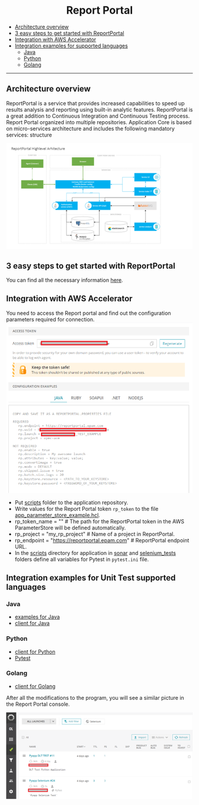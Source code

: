 <h1 align="center"> Report Portal </h1>

* [Architecture overview](./Report_Portal.md#architecture-overview)
* [3 easy steps to get started with ReportPortal](./Report_Portal.md#3-easy-steps-to-get-started-with-ReportPortal)
* [Integration with AWS Accelerator](./Report_Portal.md#integration-with-AWS-Accelerator)
* [Integration examples for supported languages](./Report_Portal.md#integration-examples-for-supported-languages)
   * [Java](./Report_Portal.md#java)
   * [Python](./Report_Portal.md#python)
   * [Golang](./Report_Portal.md#golang)
  
<hr>

## Architecture overview

ReportPortal is a service that provides increased capabilities to speed up results analysis and reporting using built-in analytic features.
ReportPortal is a great addition to Continuous Integration and Continuous Testing process.
Report Portal organized into multiple repositories.
Application Core is based on micro-services architecture and includes the following mandatory services: structure

![rp_structure.png](pic/rp_structure.png)

## 3 easy steps to get started with ReportPortal

You can find all the necessary information [here](https://reportportal.io/installation).


##  Integration with AWS Accelerator

You need to access the Report portal and find out the configuration parameters required for connection.
![ci-cd.png](pic/rp_connection.png) 

- Put [scripts](../docs/template_config_files/scripts) folder to the application repository.
- Write values for the Report Portal token `rp_token` to the file [app_parameter_store_example.hcl](../terragrunt-infrastructure-example/accelerator/accounts/accelerator/regions/example/setup_folder/applications/example/app_parameter_store_example.hcl).
- rp_token_name = "" # The path for the ReportPortal token in the AWS ParameterStore will be defined automatically.
- rp_project    = "my_rp_project" # Name of a project in ReportPortal.
- rp_endpoint   = "https://reportportal.epam.com" # ReportPortal endpoint URL.
- In the [scripts](../docs/template_config_files/scripts) directory for application in [sonar](../docs/template_config_files/scripts/sonar) and [selenium_tests](../docs/template_config_files/scripts/selenium_tests) folders define all variables for Pytest in `pytest.ini` file.


## Integration examples for Unit Test supported languages
### Java
* [examples for Java](https://github.com/reportportal/examples-java)
* [client for Java](https://github.com/reportportal/client-java)

### Python
* [client for Python](https://github.com/reportportal/client-Python)
* [Pytest](https://github.com/reportportal/agent-python-pytest)

### Golang
* [client for Golang](https://github.com/reportportal/goRP)

After all the modifications to the program, you will see a similar picture in the Report Portal console.

![ci-cd.png](pic/rp_results.png)
